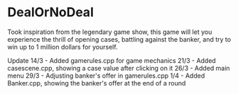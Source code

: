 # DealOrNoDeal
Took inspiration from the legendary game show, this game will let you experience the thrill of opening cases, battling against the banker, and try to win up to 1 million dollars for yourself.


Update 
14/3 - Added gamerules.cpp for game mechanics
21/3 - Added casescene.cpp, showing a case value after clicking on it
26/3 - Added main menu
29/3 - Adjusting banker's offer in gamerules.cpp
1/4 - Added Banker.cpp, showing the banker's offer at the end of a round
